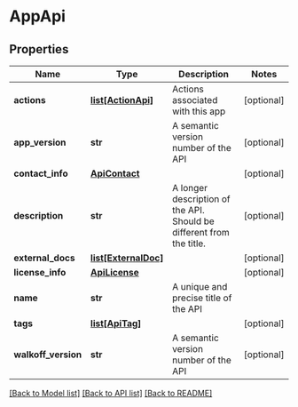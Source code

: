 # AppApi

## Properties
Name | Type | Description | Notes
------------ | ------------- | ------------- | -------------
**actions** | [**list[ActionApi]**](ActionApi.md) | Actions associated with this app | [optional] 
**app_version** | **str** | A semantic version number of the API | [optional] 
**contact_info** | [**ApiContact**](ApiContact.md) |  | [optional] 
**description** | **str** | A longer description of the API. Should be different from the title. | [optional] 
**external_docs** | [**list[ExternalDoc]**](ExternalDoc.md) |  | [optional] 
**license_info** | [**ApiLicense**](ApiLicense.md) |  | [optional] 
**name** | **str** | A unique and precise title of the API | 
**tags** | [**list[ApiTag]**](ApiTag.md) |  | [optional] 
**walkoff_version** | **str** | A semantic version number of the API | [optional] 

[[Back to Model list]](../README.md#documentation-for-models) [[Back to API list]](../README.md#documentation-for-api-endpoints) [[Back to README]](../README.md)


